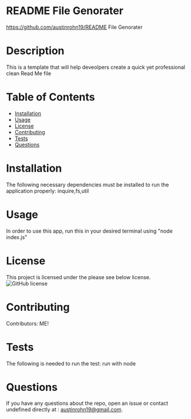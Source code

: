 
# README File Genorater
https://github.com/austinrohn19/README File Genorater

# Description
This is a template that will help deveolpers create a quick yet professional clean Read Me file

# Table of Contents 
* [Installation](#installation)
* [Usage](#usage)
* [License](#license)
* [Contributing](#contributing)
* [Tests](#tests)
* [Questions](#questions)

# Installation
The following necessary dependencies must be installed to run the application properly: inquire,fs,util

# Usage
In order to use this app, run this in your desired terminal using "node index.js"

# License
This project is licensed under the please see below license. 
![GitHub license](https://img.shields.io/badge/license-MIT-blue.svg)

# Contributing
​Contributors: ME!

# Tests
The following is needed to run the test: run with node

# Questions
If you have any questions about the repo, open an issue or contact undefined directly at : austinrohn19@gmail.com.
